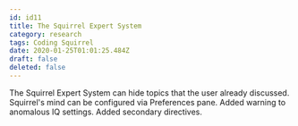 ```yaml
---
id: id11
title: The Squirrel Expert System
category: research
tags: Coding Squirrel
date: 2020-01-25T01:01:25.484Z
draft: false
deleted: false
---
```


The Squirrel Expert System can hide topics that the user already discussed. Squirrel's mind can be configured via Preferences pane. Added warning to anomalous IQ settings. Added secondary directives.
